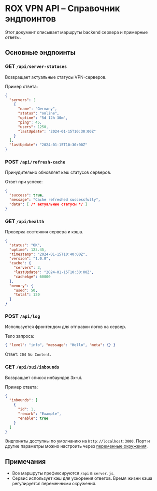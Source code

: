 # ROX VPN API – Справочник эндпоинтов

Этот документ описывает маршруты backend сервера и примерные ответы.

## Основные эндпоинты

### GET `/api/server-statuses`
Возвращает актуальные статусы VPN-серверов.

Пример ответа:
```json
{
  "servers": [
    {
      "name": "Germany",
      "status": "online",
      "uptime": "5d 12h 30m",
      "ping": 45,
      "users": 1250,
      "lastUpdate": "2024-01-15T10:30:00Z"
    }
  ],
  "lastUpdate": "2024-01-15T10:30:00Z"
}
```

### POST `/api/refresh-cache`
Принудительно обновляет кэш статусов серверов.

Ответ при успехе:
```json
{
  "success": true,
  "message": "Cache refreshed successfully",
  "data": [ /* актуальные статусы */ ]
}
```

### GET `/api/health`
Проверка состояния сервера и кэша.

```json
{
  "status": "OK",
  "uptime": 123.45,
  "timestamp": "2024-01-15T10:40:00Z",
  "version": "1.0.0",
  "cache": {
    "servers": 3,
    "lastUpdate": "2024-01-15T10:30:00Z",
    "cacheAge": 60000
  },
  "memory": {
    "used": 50,
    "total": 120
  }
}
```

### POST `/api/log`
Используется фронтендом для отправки логов на сервер.

Тело запроса:
```json
{ "level": "info", "message": "Hello", "meta": {} }
```
Ответ: `204 No Content`.

### GET `/api/xui/inbounds`
Возвращает список инбаундов 3x-ui.

Пример ответа:
```json
{
  "inbounds": [
    {
      "id": 1,
      "remark": "Example",
      "enable": true
    }
  ]
}
```

Эндпоинты доступны по умолчанию на `http://localhost:3000`. Порт и другие параметры можно настроить через [переменные окружения](ENVIRONMENT.md).

## Примечания
- Все маршруты префиксируются `/api` в `server.js`.
- Сервис использует кэш для ускорения ответов. Время жизни кэша регулируется переменными окружения.
